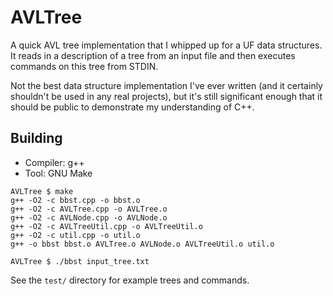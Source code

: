 # AVLTree

A quick AVL tree implementation that I whipped up for a UF data structures.
It reads in a description of a tree from an input file and then executes commands on this tree from STDIN.

Not the best data structure implementation I've ever written (and it certainly shouldn't be used in any real projects), but it's still significant enough that it should be public to demonstrate my understanding of C++.

## Building

* Compiler: g++
* Tool: GNU Make

```
AVLTree $ make
g++ -O2 -c bbst.cpp -o bbst.o
g++ -O2 -c AVLTree.cpp -o AVLTree.o
g++ -O2 -c AVLNode.cpp -o AVLNode.o
g++ -O2 -c AVLTreeUtil.cpp -o AVLTreeUtil.o
g++ -O2 -c util.cpp -o util.o
g++ -o bbst bbst.o AVLTree.o AVLNode.o AVLTreeUtil.o util.o
```

```
AVLTree $ ./bbst input_tree.txt
```

See the `test/` directory for example trees and commands.
